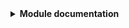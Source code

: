 
<details>
  <summary>
   <b>Module documentation</b>
  </summary>

---
<!-- BEGIN_TF_DOCS -->
### Modules

No modules.

### Inputs

| Name | Description | Type | Default |
|------|-------------|------|---------|
| admin\_password | <sub>Providers a password for your Unifi controller. [Reference](https://registry.terraform.io/providers/paultyng/unifi/latest/docs#password)</sub> | `string` | `""` |
| admin\_username | <sub>Provides a username for your Unifi controller. [Reference](https://registry.terraform.io/providers/paultyng/unifi/latest/docs#username).</sub> | `string` | `"example"` |
| api\_url | <sub>Provides a connection URI to bridge Terraform with Unifi's controller. [Reference](https://registry.terraform.io/providers/paultyng/unifi/latest/docs#api_url)</sub> | `string` | `""` |
| controller\_sec | <sub>Skip TLS verification when trying to access the API. [Reference](https://registry.terraform.io/providers/paultyng/unifi/latest/docs#allow_insecure)</sub> | `string` | `""` |
| site\_name | <sub>Defines [a name for your controller](https://registry.terraform.io/providers/paultyng/unifi/latest/docs/resources/site#name) site name.</sub> | `string` | `"main"` |
| upstream\_dns | <sub>Skip TLS verification when trying to access the API. [Reference](https://registry.terraform.io/providers/paultyng/unifi/latest/docs#allow_insecure)</sub> | `list` | <pre>[<br>  "8.8.8.8",<br>  "1.1.1.1"<br>]</pre> |

### Outputs

No outputs.
<!-- END_TF_DOCS -->
</details>